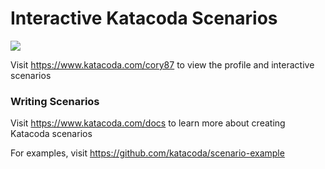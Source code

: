 # Interactive Katacoda Scenarios

[![](http://shields.katacoda.com/katacoda/cory87/count.svg)](https://www.katacoda.com/cory87 "Get your profile on Katacoda.com")

Visit https://www.katacoda.com/cory87 to view the profile and interactive scenarios

### Writing Scenarios
Visit https://www.katacoda.com/docs to learn more about creating Katacoda scenarios

For examples, visit https://github.com/katacoda/scenario-example
